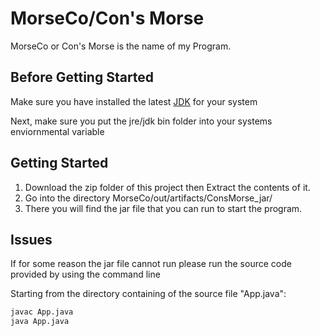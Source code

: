 # MorseCo/Con's Morse
MorseCo or Con's Morse is the name of my Program.

## Before Getting Started
Make sure you have installed the latest [JDK](https://www.oracle.com/java/technologies/downloads/#jdk19-linux) for your system

Next, make sure you put the jre/jdk bin folder into your systems enviornmental variable

## Getting Started
1. Download the zip folder of this project then Extract the contents of it.
2. Go into the directory MorseCo/out/artifacts/ConsMorse_jar/
3. There you will find the jar file that you can run to start the program.

## Issues
If for some reason the jar file cannot run please run the source code provided by using the command line

Starting from the directory containing of the source file "App.java":
```bash
javac App.java
java App.java
```
